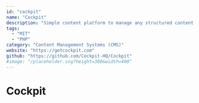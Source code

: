 ```yaml
---
id: "cockpit"
name: "Cockpit"
description: "Simple content platform to manage any structured content."
tags:
  - "MIT"
  - "PHP"
category: "Content Management Systems (CMS)"
website: "https://getcockpit.com"
github: "https://github.com/Cockpit-HQ/Cockpit"
#image: "/placeholder.svg?height=300&width=400"
---
```


# Cockpit
